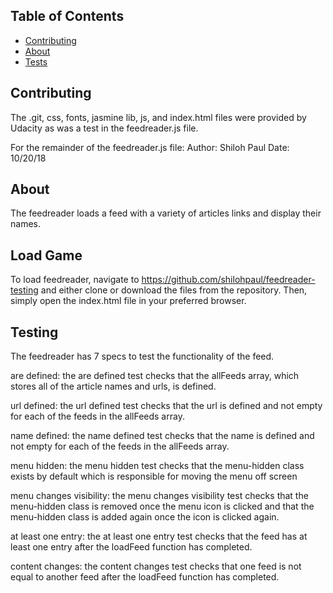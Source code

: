 ## Table of Contents

* [Contributing](#contributing)
* [About](#about)
* [Tests](#tests)

## Contributing
The .git, css, fonts, jasmine lib, js, and index.html files were provided by Udacity as was a test in the feedreader.js file.

For the remainder of the feedreader.js file:
Author: Shiloh Paul
Date: 10/20/18

## About
The feedreader loads a feed with a variety of articles links and display their names.

## Load Game
To load feedreader, navigate to https://github.com/shilohpaul/feedreader-testing and
either clone or download the files from the repository. Then, simply open
the index.html file in your preferred browser.

## Testing
The feedreader has 7 specs to test the functionality of the feed.

are defined: the are defined test checks that the allFeeds array, which stores all
of the article names and urls, is defined.

url defined: the url defined test checks that the url is defined and not empty for
each of the feeds in the allFeeds array.

name defined: the name defined test checks that the name is defined and not empty for
each of the feeds in the allFeeds array.

menu hidden: the menu hidden test checks that the menu-hidden class exists by default which is responsible for moving the menu off screen

menu changes visibility: the menu changes visibility test checks that the menu-hidden class is removed once the menu icon is clicked and that the menu-hidden class is added again once the icon is clicked again.

at least one entry: the at least one entry test checks that the feed has at least one entry after the loadFeed function has completed.

content changes: the content changes test checks that one feed is not equal to another feed after the loadFeed function has completed.
